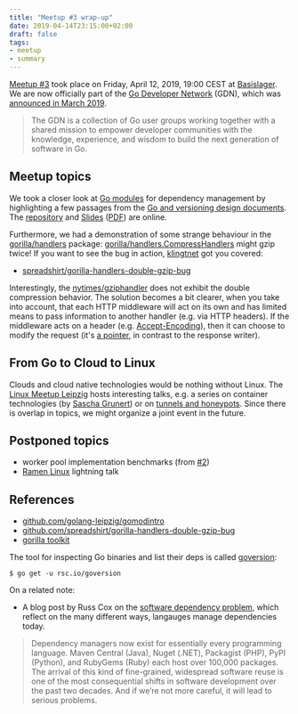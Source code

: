 ```yaml
---
title: "Meetup #3 wrap-up"
date: 2019-04-14T23:15:00+02:00
draft: false
tags:
- meetup
- summary
---
```


[Meetup #3](https://www.meetup.com/Leipzig-Golang-and-Cloud/events/260338152/)
took place on Friday, April 12, 2019, 19:00 CEST at
[Basislager](https://www.basislager.co/). We are now officially part of the [Go
Developer Network](https://www.meetup.com/pro/go/) (GDN), which was [announced
in March 2019](https://blog.golang.org/go-developer-network).

> The GDN is a collection of Go user groups working together with a shared
> mission to empower developer communities with the knowledge, experience, and
> wisdom to build the next generation of software in Go.

## Meetup topics

We took a closer look at [Go
modules](https://github.com/golang/go/wiki/Modules) for dependency management
by highlighting a few passages from the [Go and versioning design
documents](https://research.swtch.com/vgo). The
[repository](https://github.com/golang-leipzig/gomodintro) and
[Slides](https://github.com/golang-leipzig/gomodintro/blob/master/Slides.md)
([PDF](https://github.com/golang-leipzig/gomodintro/blob/master/Slides.pdf))
are online.

Furthermore, we had a demonstration of some strange behaviour in the
[gorilla/handlers](https://github.com/gorilla/handlers) package:
[gorilla/handlers.CompressHandlers](https://github.com/gorilla/handlers/blob/ac6d24f88de4584385a0cb3a88f953d08a2f7a05/compress.go#L57-L64)
might gzip twice! If you want to see the bug in action,
[klingtnet](https://github.com/klingtnet) got you covered:

* [spreadshirt/gorilla-handlers-double-gzip-bug](https://github.com/spreadshirt/gorilla-handlers-double-gzip-bug)

Interestingly, the
[nytimes/gziphandler](https://github.com/nytimes/gziphandler) does not exhibit
the double compression behavior. The solution becomes a bit clearer, when you take into account,
that each HTTP middleware will act on its own and has limited means to pass
information to another handler (e.g. via HTTP headers). If the middleware acts on a
header (e.g.
[Accept-Encoding](https://developer.mozilla.org/en-US/docs/Web/HTTP/Headers/Accept-Encoding)),
then it can choose to modify the request (it's [a
pointer](https://golang.org/pkg/net/http/#HandlerFunc.ServeHTTP), in contrast
to the response writer).

## From Go to Cloud to Linux

Clouds and cloud native technologies would be nothing without Linux. The [Linux
Meetup Leipzig](https://www.meetup.com/Linux-Meetup-Leipzig/) hosts interesting
talks, e.g. a series on container technologies (by [Sascha
Grunert](https://github.com/saschagrunert)) or on [tunnels and
honeypots](https://www.meetup.com/Linux-Meetup-Leipzig/events/260563903/).
Since there is overlap in topics, we might organize a joint event in the
future.

## Postponed topics

* worker pool implementation benchmarks (from [#2](https://golangleipzig.space/posts/second-meetup-wrapup/))
* [Ramen Linux](https://ramenlinux.com) lightning talk

## References

* [github.com/golang-leipzig/gomodintro](https://github.com/golang-leipzig/gomodintro)
* [github.com/spreadshirt/gorilla-handlers-double-gzip-bug](https://github.com/spreadshirt/gorilla-handlers-double-gzip-bug)
* [gorilla toolkit](https://www.gorillatoolkit.org/)

The tool for inspecting Go binaries and list their deps is called [goversion](https://github.com/rsc/goversion):

```shell
$ go get -u rsc.io/goversion
```

On a related note:

* A blog post by Russ Cox on the [software dependency
  problem](https://research.swtch.com/deps), which reflect on the many
different ways, langauges manage dependencies today.

> Dependency managers now exist for essentially every programming language.
> Maven Central (Java), Nuget (.NET), Packagist (PHP), PyPI (Python), and
> RubyGems (Ruby) each host over 100,000 packages. The arrival of this kind of
> fine-grained, widespread software reuse is one of the most consequential
> shifts in software development over the past two decades. And if we’re not
> more careful, it will lead to serious problems.

